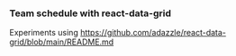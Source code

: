 ### Team schedule with react-data-grid

Experiments using <https://github.com/adazzle/react-data-grid/blob/main/README.md>
 
